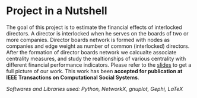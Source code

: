 # Project in a Nutshell
The goal of this project is to estimate the financial effects of interlocked directors. A director is interlocked when he serves on the boards of two or more companies. Director boards network is formed with nodes as companies and edge weight as number of common (interlocked) directors.
After the formation of director boards network we calcualte associate centrality measures, and study the realtionships of various centrality with different financial performance indicators. 
Please refer to the [slides](https://github.com/10avinash/Project-Portfolio/blob/master/Social%20Networks/pres.pdf) to get a full picture of our work. This work has been **accepted for publication at IEEE Transactions on Computational Social Systems**.

*Softwares and Libraries used: Python, NetworkX, gnuplot, Gephi, LaTeX*
